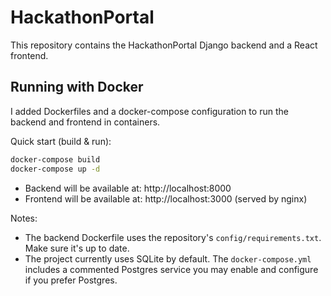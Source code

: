 # HackathonPortal

This repository contains the HackathonPortal Django backend and a React frontend.

## Running with Docker

I added Dockerfiles and a docker-compose configuration to run the backend and frontend in containers.

Quick start (build & run):

```bash
docker-compose build
docker-compose up -d
```

- Backend will be available at: http://localhost:8000
- Frontend will be available at: http://localhost:3000 (served by nginx)

Notes:
- The backend Dockerfile uses the repository's `config/requirements.txt`. Make sure it's up to date.
- The project currently uses SQLite by default. The `docker-compose.yml` includes a commented Postgres service you may enable and configure if you prefer Postgres.

